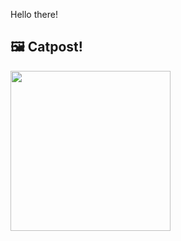 Hello there!



## 🖼️ Catpost!

<sub>
    <img src="https://cdn2.thecatapi.com/images/319.jpg" height="256">
</sub>

